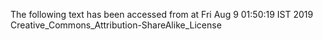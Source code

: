 The following text has been accessed from at Fri Aug 9 01:50:19 IST 2019
Creative_Commons_Attribution-ShareAlike_License
